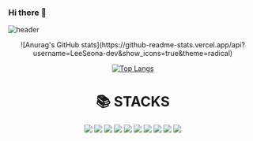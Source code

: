### Hi there 👋

<!--
**LeeSeona-dev/LeeSeona-dev** is a ✨ _special_ ✨ repository because its `README.md` (this file) appears on your GitHub profile.

Here are some ideas to get you started:

- 🔭 I’m currently working on ...
- 🌱 I’m currently learning ...
- 👯 I’m looking to collaborate on ...
- 🤔 I’m looking for help with ...
- 💬 Ask me about ...
- 📫 How to reach me: ...
- 😄 Pronouns: ...
- ⚡ Fun fact: ...
-->
![header](https://capsule-render.vercel.app/api?type=waving&color=timeGradient&text=Welcome%20to%20Seona-dev's%20GitHub%20👋&animation=twinkling&fontSize=35&fontAlignY=40&fontAlign=70&height=250)

<div align = center>
![Anurag's GitHub stats](https://github-readme-stats.vercel.app/api?username=LeeSeona-dev&show_icons=true&theme=radical)

[![Top Langs](https://github-readme-stats.vercel.app/api/top-langs/?username=LeeSeona-dev)](https://github.com/anuraghazra/github-readme-stats)
</div>

<div align=center><h1>📚 STACKS</h1></div>

<div align=center>
<img src="https://img.shields.io/badge/JAVA-007396?style=for-the-badge&logo=java&logoColor=white" >
<img src="https://img.shields.io/badge/javascript-F7DF1E?style=for-the-badge&logo=javascript&logoColor=white" >
<img src="https://img.shields.io/badge/html-E34F26?style=for-the-badge&logo=html5&logoColor=white" >
<img src="https://img.shields.io/badge/css3-1572B6?style=for-the-badge&logo=css3&logoColor=white" >
<img src="https://img.shields.io/badge/Node.js-339933?style=for-the-badge&logo=Node.js&logoColor=white"/>
<img src="https://img.shields.io/badge/Postman-FF6C37?style=for-the-badge&logo=Postman&logoColor=white"/>
<img src="https://img.shields.io/badge/React-61DAFB?style=for-the-badge&logo=React&logoColor=black"/>
<img src="https://img.shields.io/badge/Spring-6DB33F?style=for-the-badge&logo=Spring&logoColor=white"/>
<img src="https://img.shields.io/badge/Visual Studio Code-007ACC?style=for-the-badge&logo=Visual Studio Code&logoColor=white"/>


<img src="https://img.shields.io/badge/Oracle-4479A1?style=for-the-badge&logo=MySQL&logoColor=white" >
</div>
